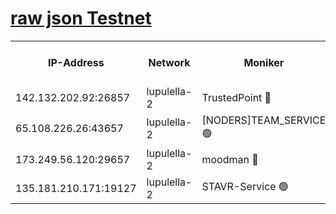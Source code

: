 [raw json Testnet](https://rpc-check.jaclalt.stavr.tech/jaclalt/rpc-jaclalt-result.json)
=

<table><tr><th>IP-Address</th><th>Network</th><th>Moniker</th><th>Latest Block Height</th><th>Earliest Block Height</th><th>Catching Up</th><th>Tx Index</th><th>Voting Power</th><th>Scan Time</th></tr><tr><td>142.132.202.92:26857</td><td>lupulella-2</td><td>TrustedPoint 🔴</td><td>7220151</td><td>6282001</td><td>False</td><td>off</td><td>400065</td><td>2024-03-22T07:22:35.630040733UTC</td></tr><tr><td>65.108.226.26:43657</td><td>lupulella-2</td><td>[NODERS]TEAM_SERVICE 🟢</td><td>7220151</td><td>6282001</td><td>False</td><td>on</td><td>0</td><td>2024-03-22T07:22:35.955101211UTC</td></tr><tr><td>173.249.56.120:29657</td><td>lupulella-2</td><td>moodman 🔴</td><td>7220151</td><td>7120151</td><td>False</td><td>off</td><td>1075134</td><td>2024-03-22T07:22:35.395224190UTC</td></tr><tr><td>135.181.210.171:19127</td><td>lupulella-2</td><td>STAVR-Service 🟢</td><td>7220150</td><td>7218001</td><td>False</td><td>on</td><td>0</td><td>2024-03-22T07:22:26.661613854UTC</td></tr></table>
